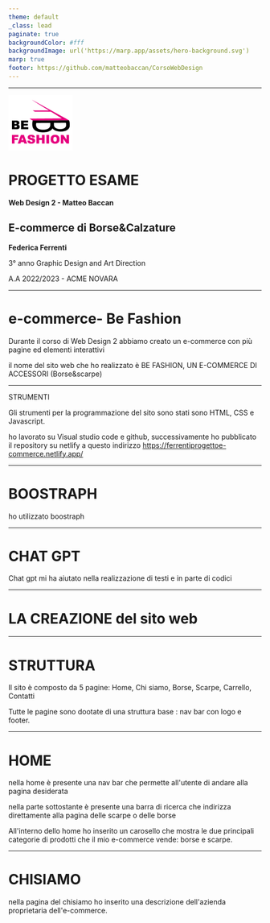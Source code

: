 ```yaml
---
theme: default
_class: lead
paginate: true
backgroundColor: #fff
backgroundImage: url('https://marp.app/assets/hero-background.svg')
marp: true
footer: https://github.com/matteobaccan/CorsoWebDesign
---
```




---
![bg right 50% height: 200px](befashionlogo%20copia.png)
# PROGETTO ESAME
**Web Design 2 - Matteo Baccan**
## E-commerce di Borse&Calzature

**Federica Ferrenti**

3° anno Graphic Design and Art Direction

A.A 2022/2023 - ACME NOVARA



--- 

# e-commerce- Be Fashion

 Durante il corso di Web Design 2 abbiamo creato un e-commerce con più pagine ed elementi interattivi

il nome del sito web che ho realizzato è BE FASHION, UN E-COMMERCE DI ACCESSORI (Borse&scarpe)

---
STRUMENTI

Gli strumenti per la programmazione del sito sono stati sono HTML, CSS e Javascript.

ho lavorato su Visual studio code e github, successivamente ho pubblicato il repository su netlify a questo indirizzo https://ferrentiprogettoe-commerce.netlify.app/

---

# BOOSTRAPH

ho utilizzato boostraph 

---

# CHAT GPT

Chat gpt mi ha aiutato nella realizzazione di testi e in parte di codici

---

# LA CREAZIONE del sito web

---

# STRUTTURA

Il sito è composto da 5 pagine: 
Home, Chi siamo, Borse, Scarpe, Carrello, Contatti

Tutte le pagine sono dootate di una struttura base : nav bar con logo e footer.

---

# HOME

nella home è presente una nav bar che permette all'utente di andare alla pagina desiderata

nella parte sottostante è presente una barra di ricerca che indirizza direttamente alla pagina delle scarpe o delle borse

All'interno dello home ho inserito un carosello che mostra le due principali categorie di prodotti che il mio e-commerce vende: borse e scarpe.

---
# CHISIAMO

nella pagina del chisiamo ho inserito una descrizione dell'azienda proprietaria dell'e-commerce.






